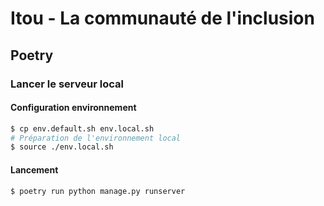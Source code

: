 # Itou - La communauté de l'inclusion

## Poetry

### Lancer le serveur local

#### Configuration environnement

```bash
$ cp env.default.sh env.local.sh
# Préparation de l'environnement local
$ source ./env.local.sh
```

#### Lancement

```bash
$ poetry run python manage.py runserver
```
